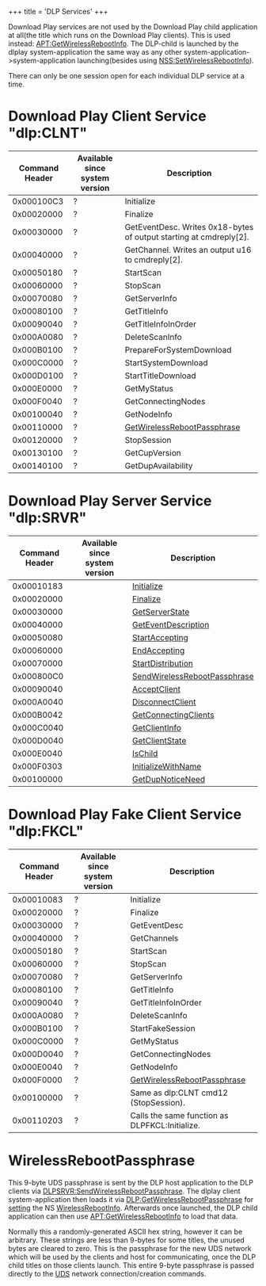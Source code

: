+++
title = 'DLP Services'
+++

Download Play services are not used by the Download Play child
application at all(the title which runs on the Download Play clients).
This is used instead:
[<APT:GetWirelessRebootInfo>](APT:GetWirelessRebootInfo "wikilink"). The
DLP-child is launched by the dlplay system-application the same way as
any other system-application-\>system-application launching(besides
using
[NSS:SetWirelessRebootInfo](NSS:SetWirelessRebootInfo "wikilink")).

There can only be one session open for each individual DLP service at a
time.

# Download Play Client Service "dlp:CLNT"

| Command Header | Available since system version | Description                                                               |
|----------------|--------------------------------|---------------------------------------------------------------------------|
| 0x000100C3     | ?                              | Initialize                                                                |
| 0x00020000     | ?                              | Finalize                                                                  |
| 0x00030000     | ?                              | GetEventDesc. Writes 0x18-bytes of output starting at cmdreply\[2\].      |
| 0x00040000     | ?                              | GetChannel. Writes an output u16 to cmdreply\[2\].                        |
| 0x00050180     | ?                              | StartScan                                                                 |
| 0x00060000     | ?                              | StopScan                                                                  |
| 0x00070080     | ?                              | GetServerInfo                                                             |
| 0x00080100     | ?                              | GetTitleInfo                                                              |
| 0x00090040     | ?                              | GetTitleInfoInOrder                                                       |
| 0x000A0080     | ?                              | DeleteScanInfo                                                            |
| 0x000B0100     | ?                              | PrepareForSystemDownload                                                  |
| 0x000C0000     | ?                              | StartSystemDownload                                                       |
| 0x000D0100     | ?                              | StartTitleDownload                                                        |
| 0x000E0000     | ?                              | GetMyStatus                                                               |
| 0x000F0040     | ?                              | GetConnectingNodes                                                        |
| 0x00100040     | ?                              | GetNodeInfo                                                               |
| 0x00110000     | ?                              | [GetWirelessRebootPassphrase](DLP:GetWirelessRebootPassphrase "wikilink") |
| 0x00120000     | ?                              | StopSession                                                               |
| 0x00130100     | ?                              | GetCupVersion                                                             |
| 0x00140100     | ?                              | GetDupAvailability                                                        |

# Download Play Server Service "dlp:SRVR"

| Command Header | Available since system version | Description                                                                     |
|----------------|--------------------------------|---------------------------------------------------------------------------------|
| 0x00010183     |                                | [Initialize](DLPSRVR:Initialize "wikilink")                                     |
| 0x00020000     |                                | [Finalize](DLPSRVR:Finalize "wikilink")                                         |
| 0x00030000     |                                | [GetServerState](DLPSRVR:GetServerState "wikilink")                             |
| 0x00040000     |                                | [GetEventDescription](DLPSRVR:GetEventDescription "wikilink")                   |
| 0x00050080     |                                | [StartAccepting](DLPSRVR:StartAccepting "wikilink")                             |
| 0x00060000     |                                | [EndAccepting](DLPSRVR:EndAccepting "wikilink")                                 |
| 0x00070000     |                                | [StartDistribution](DLPSRVR:StartDistribution "wikilink")                       |
| 0x000800C0     |                                | [SendWirelessRebootPassphrase](DLPSRVR:SendWirelessRebootPassphrase "wikilink") |
| 0x00090040     |                                | [AcceptClient](DLPSRVR:AcceptClient "wikilink")                                 |
| 0x000A0040     |                                | [DisconnectClient](DLPSRVR:DisconnectClient "wikilink")                         |
| 0x000B0042     |                                | [GetConnectingClients](DLPSRVR:GetConnectingClients "wikilink")                 |
| 0x000C0040     |                                | [GetClientInfo](DLPSRVR:GetClientInfo "wikilink")                               |
| 0x000D0040     |                                | [GetClientState](DLPSRVR:GetClientState "wikilink")                             |
| 0x000E0040     |                                | [IsChild](DLPSRVR:IsChild "wikilink")                                           |
| 0x000F0303     |                                | [InitializeWithName](DLPSRVR:InitializeWithName "wikilink")                     |
| 0x00100000     |                                | [GetDupNoticeNeed](DLPSRVR:GetDupNoticeNeed "wikilink")                         |

# Download Play Fake Client Service "dlp:FKCL"

| Command Header | Available since system version | Description                                                               |
|----------------|--------------------------------|---------------------------------------------------------------------------|
| 0x00010083     | ?                              | Initialize                                                                |
| 0x00020000     | ?                              | Finalize                                                                  |
| 0x00030000     | ?                              | GetEventDesc                                                              |
| 0x00040000     | ?                              | GetChannels                                                               |
| 0x00050180     | ?                              | StartScan                                                                 |
| 0x00060000     | ?                              | StopScan                                                                  |
| 0x00070080     | ?                              | GetServerInfo                                                             |
| 0x00080100     | ?                              | GetTitleInfo                                                              |
| 0x00090040     | ?                              | GetTitleInfoInOrder                                                       |
| 0x000A0080     | ?                              | DeleteScanInfo                                                            |
| 0x000B0100     | ?                              | StartFakeSession                                                          |
| 0x000C0000     | ?                              | GetMyStatus                                                               |
| 0x000D0040     | ?                              | GetConnectingNodes                                                        |
| 0x000E0040     | ?                              | GetNodeInfo                                                               |
| 0x000F0000     | ?                              | [GetWirelessRebootPassphrase](DLP:GetWirelessRebootPassphrase "wikilink") |
| 0x00100000     | ?                              | Same as dlp:CLNT cmd12 (StopSession).                                     |
| 0x00110203     | ?                              | Calls the same function as DLPFKCL:Initialize.                            |

# WirelessRebootPassphrase

This 9-byte UDS passphrase is sent by the DLP host application to the
DLP clients via
[DLPSRVR:SendWirelessRebootPassphrase](DLPSRVR:SendWirelessRebootPassphrase "wikilink").
The dlplay client system-application then loads it via
[DLP:GetWirelessRebootPassphrase](DLP:GetWirelessRebootPassphrase "wikilink")
for [setting](NSS:SetWirelessRebootInfo "wikilink") the NS
[WirelessRebootInfo](NS_and_APT_Services#WirelessRebootInfo "wikilink").
Afterwards once launched, the DLP child application can then use
[<APT:GetWirelessRebootInfo>](APT:GetWirelessRebootInfo "wikilink") to
load that data.

Normally this a randomly-generated ASCII hex string, however it can be
arbitrary. These strings are less than 9-bytes for some titles, the
unused bytes are cleared to zero. This is the passphrase for the new UDS
network which will be used by the clients and host for communicating,
once the DLP child titles on those clients launch. This entire 9-byte
passphrase is passed directly to the [UDS](NWM_Services "wikilink")
network connection/creation commands.
